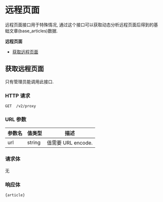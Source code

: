 # 远程页面

远程页面接口用于特殊情况, 通过这个接口可以获取动态分析远程页面后得到的基础文章(base_articles)数据.

**远程页面**
* [获取远程页面](#获取远程页面)

## 获取远程页面

只有管理员能调用此接口.

### HTTP 请求

```
GET  /v2/proxy
```

### URL 参数

参数名 | 值类型    | 描述
------ | -------- | -----------
url    | string   | 值需要 URL encode.

### 请求体

无

### 响应体

```
{article}
```
